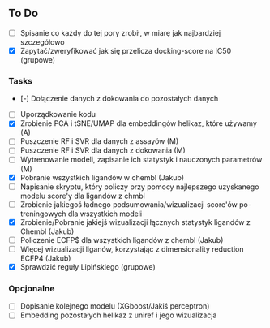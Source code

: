 ## To Do

- [ ] Spisanie co każdy do tej pory zrobił, w miarę jak najbardziej szczegółowo
- [x] Zapytać/zweryfikować jak się przelicza docking-score na IC50 (grupowe)

### Tasks
- [-] Dołączenie danych z dokowania do pozostałych danych
- [ ] Uporządkowanie kodu
- [x] Zrobienie PCA i tSNE/UMAP dla embeddingów helikaz, które używamy (A)
- [ ] Puszczenie RF i SVR dla danych z assayów (M)
- [ ] Puszczenie RF i SVR dla danych z dokowania (M)
- [ ] Wytrenowanie modeli, zapisanie ich statystyk i nauczonych parametrów (M)
- [x] Pobranie wszystkich ligandów w chembl (Jakub)
- [ ] Napisanie skryptu, który policzy przy pomocy najlepszego uzyskanego modelu score'y dla ligandów z chmbl
- [ ] Zrobienie jakiegoś ładnego podsumowania/wizualizacji score'ów po-treningowych dla wszystkich modeli
- [x] Zrobienie/Pobranie jakiejś wizualizacji łącznych statystyk ligandów z Chembl (Jakub)
- [ ] Policzenie ECFP$ dla wszystkich ligandów z chembl (Jakub)
- [ ] Więcej wizualizacji liganów, korzystając z dimensionality reduction ECFP4 (Jakub)
- [x] Sprawdzić reguły Lipińskiego (grupowe)

### Opcjonalne 
- [ ] Dopisanie kolejnego modelu (XGboost/Jakiś perceptron)
- [ ] Embedding pozostałych helikaz z uniref i jego wizualizacja
